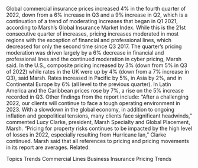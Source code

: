 Global commercial insurance prices increased 4% in the fourth quarter of 2022, down from a 6% increase in Q3 and a 9% increase in Q2, which is a continuation of a trend of moderating increases that began in Q1 2021, according to Marsh’s Global Insurance Market Index.
While this is the 21st consecutive quarter of increases, pricing increases moderated in most regions with the exception of financial and professional lines, which decreased for only the second time since Q3 2017.
The quarter’s pricing moderation was driven largely by a 6% decrease in financial and professional lines and the continued moderation in cyber pricing, Marsh said.
In the U.S., composite pricing increased by 3% (down from 5% in Q3 of 2022) while rates in the UK were up by 4% (down from a 7% increase in Q3), said Marsh. Rates increased in Pacific by 5%, in Asia by 2%, and in Continental Europe by 6% (all level to the previous quarter). In Latin America and the Caribbean prices rose by 7%, a rise on the 5% increase recorded in Q3.
Other findings from the report include:
“After a challenging 2022, our clients will continue to face a tough operating environment in 2023. With a slowdown in the global economy, in addition to ongoing inflation and geopolitical tensions, many clients face significant headwinds,” commented Lucy Clarke, president, Marsh Specialty and Global Placement, Marsh.
“Pricing for property risks continues to be impacted by the high level of losses in 2022, especially resulting from Hurricane Ian,” Clarke continued.
Marsh said that all references to pricing and pricing movements in its report are averages.
Related:

Topics
Trends
Commercial Lines
Business Insurance
Pricing Trends
